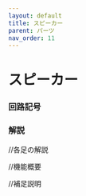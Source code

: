 ```yaml
---
layout: default
title: スピーカー
parent: パーツ
nav_order: 11
---
```


# スピーカー

### 回路記号

### 解説
//各足の解説

//機能概要

//補足説明